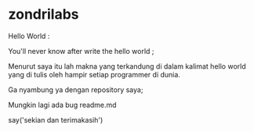 # zondrilabs
Hello World : 

You'll never know after write the hello world ;

Menurut saya itu lah makna yang terkandung di dalam kalimat hello world yang di tulis oleh hampir setiap programmer di dunia.

Ga nyambung ya dengan repository saya; 

Mungkin lagi ada bug readme.md 

say('sekian dan terimakasih')
